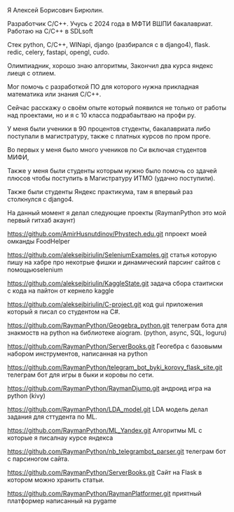 Я Алексей Борисович Бирюлин.

Разработчик C/C++. Учусь с 2024 года в МФТИ ВШПИ бакалавриат. Работаю на С/C++ в SDLsoft

Стек python, C/C++, WINapi, django (разбирался с в django4), flask. redic, celery, fastapi, opengl, cudo.

Олимпиадник, хорошо знаю алгоритмы, Закончил два курса яндекс лиеця с отлием.

Мог помочь с разработкой ПО для которого нужна прикладная математика или знания С/С++.

Сейчас расскажу о своём опыте который появился не только от работы над проектами, но и я с 10 класса подрабаытваю на профи ру.

У меня были ученики в 90 процентов студенты, бакалавриата либо поступали в магистратуру, также с платных курсов по пром проге.

Во первых у меня было много учеников по Си включая студентов МИФИ,

Также у меня были студенты которым нужно было помочь со здачей плюсов чтобы поступить в Магистратуру ИТМО (удачно поступили).

Также были студенты Яндекс практикума, там я впервый раз столкнулся с django4.

На данный момент я делал следующие проекты (RaymanPython это мой первый гитхаб акаунт)

https://github.com/AmirHusnutdinov/Phystech.edu.git ппроект моей омканды FoodHelper

https://github.com/aleksejbiriulin/SeleniumExamples.git статья которую пишу на хабре про некотрые фишки и динамический парсинг сайтов с помощьюselenium

https://github.com/aleksejbiriulin/KaggleState.git задача сбора стаитиски с кода на пайтон от кернело kaggle

https://github.com/aleksejbiriulin/C-project.git код gui приложения который я писал со студентом на C#.

https://github.com/RaymanPython/Geogebra_python.git телеграм бота для знакмоств на python на библиотеке aiogram. (python, async, SQL, loguru)

https://github.com/RaymanPython/ServerBooks.git Геогебра с базовымм набором инструментов, написанная на python

https://github.com/RaymanPython/telegram_bot_byki_korovy_flask_site.git телеграм бот для игры в быки и коровы по сети.

https://github.com/RaymanPython/RaymanDjump.git андроид игра на python (kivy)

https://github.com/RaymanPython/LDA_model.git LDA модель делал задания для сттудента по ML.

https://github.com/RaymanPython/ML_Yandex.git Алгоритмы ML c которые я писалнау курсе яндекса

https://github.com/RaymanPython/nb_telegrambot_parser.git телеграм бот с парсиногом сайта.

https://github.com/RaymanPython/ServerBooks.git Сайт на Flask в котором можно хранить статьи.

https://github.com/RaymanPython/RaymanPlatformer.git приятный платформер написанный на pygame
